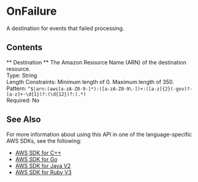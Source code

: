 # OnFailure<a name="API_OnFailure"></a>

A destination for events that failed processing\.

## Contents<a name="API_OnFailure_Contents"></a>

 ** Destination **   <a name="SSS-Type-OnFailure-Destination"></a>
The Amazon Resource Name \(ARN\) of the destination resource\.  
Type: String  
Length Constraints: Minimum length of 0\. Maximum length of 350\.  
Pattern: `^$|arn:(aws[a-zA-Z0-9-]*):([a-zA-Z0-9\-])+:([a-z]{2}(-gov)?-[a-z]+-\d{1})?:(\d{12})?:(.*)`   
Required: No

## See Also<a name="API_OnFailure_SeeAlso"></a>

For more information about using this API in one of the language\-specific AWS SDKs, see the following:
+  [ AWS SDK for C\+\+](https://docs.aws.amazon.com/goto/SdkForCpp/lambda-2015-03-31/OnFailure) 
+  [ AWS SDK for Go](https://docs.aws.amazon.com/goto/SdkForGoV1/lambda-2015-03-31/OnFailure) 
+  [ AWS SDK for Java V2](https://docs.aws.amazon.com/goto/SdkForJavaV2/lambda-2015-03-31/OnFailure) 
+  [ AWS SDK for Ruby V3](https://docs.aws.amazon.com/goto/SdkForRubyV3/lambda-2015-03-31/OnFailure) 